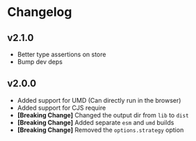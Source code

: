 # Changelog

## v2.1.0

- Better type assertions on store
- Bump dev deps

## v2.0.0

- Added support for UMD (Can directly run in the browser)
- Added support for CJS require
- **[Breaking Change]** Changed the output dir from `lib` to `dist`
- **[Breaking Change]** Added separate `esm` and `umd` builds
- **[Breaking Change]** Removed the `options.strategy` option
